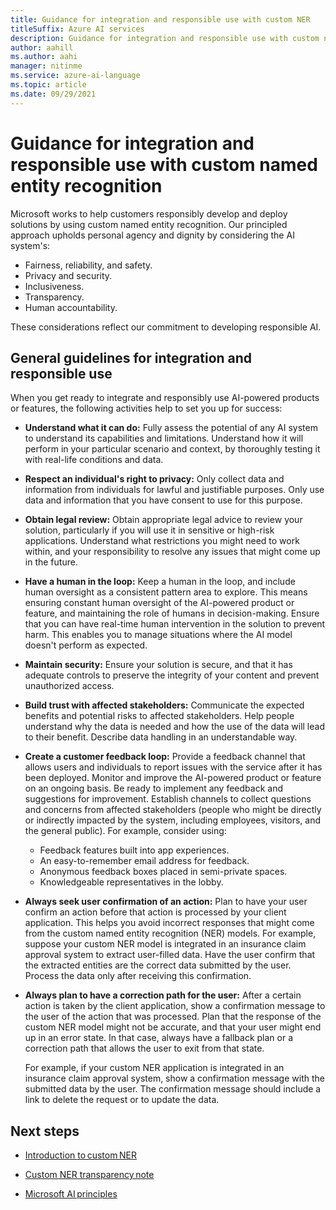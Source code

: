 ```yaml
---
title: Guidance for integration and responsible use with custom NER
titleSuffix: Azure AI services
description: Guidance for integration and responsible use with custom named entity recognition
author: aahill
ms.author: aahi
manager: nitinme
ms.service: azure-ai-language
ms.topic: article
ms.date: 09/29/2021
---
```


# Guidance for integration and responsible use with custom named entity recognition

Microsoft works to help customers responsibly develop and deploy solutions by using custom named entity recognition. Our principled approach upholds personal agency and dignity by considering the AI system's:

* Fairness, reliability, and safety.
* Privacy and security.
* Inclusiveness.
* Transparency.
* Human accountability.

These considerations reflect our commitment to developing responsible AI.

## General guidelines for integration and responsible use

When you get ready to integrate and responsibly use AI-powered products or features, the following activities help to set you up for success:

* **Understand what it can do:** Fully assess the potential of any AI system to understand its capabilities and limitations. Understand how it will perform in your particular scenario and context, by thoroughly testing it with real-life conditions and data.

* **Respect an individual's right to privacy:** Only collect data and information from individuals for lawful and justifiable purposes. Only use data and information that you have consent to use for this purpose.

* **Obtain legal review:** Obtain appropriate legal advice to review your solution, particularly if you will use it in sensitive or high-risk applications. Understand what restrictions you might need to work within, and your responsibility to resolve any issues that might come up in the future.

* **Have a human in the loop:** Keep a human in the loop, and include human oversight as a consistent pattern area to explore. This means ensuring constant human oversight of the AI-powered product or feature, and maintaining the role of humans in decision-making. Ensure that you can have real-time human intervention in the solution to prevent harm. This enables you to manage situations where the AI model doesn't perform as expected.

* **Maintain security:** Ensure your solution is secure, and that it has adequate controls to preserve the integrity of your content and prevent unauthorized access.

* **Build trust with affected stakeholders:** Communicate the expected benefits and potential risks to affected stakeholders. Help people understand why the data is needed and how the use of the data will lead to their benefit. Describe data handling in an understandable way.

* **Create a customer feedback loop:** Provide a feedback channel that allows users and individuals to report issues with the service after it has been deployed. Monitor and improve the AI-powered product or feature on an ongoing basis. Be ready to implement any feedback and suggestions for improvement. Establish channels to collect questions and concerns from affected stakeholders (people who might be directly or indirectly impacted by the system, including employees, visitors, and the general public). For example, consider using:

    * Feedback features built into app experiences.
    * An easy-to-remember email address for feedback.
    * Anonymous feedback boxes placed in semi-private spaces.
    * Knowledgeable representatives in the lobby.

* **Always seek user confirmation of an action:** Plan to have your user confirm an action before that action is processed by your client application. This helps you avoid incorrect responses that might come from the custom named entity recognition (NER) models. For example, suppose your custom NER model is integrated in an insurance claim approval system to extract user-filled data. Have the user confirm that the extracted entities are the correct data submitted by the user. Process the data only after receiving this confirmation.

* **Always plan to have a correction path for the user:** After a certain action is taken by the client application, show a confirmation message to the user of the action that was processed. Plan that the response of the custom NER model might not be accurate, and that your user might end up in an error state. In that case, always have a fallback plan or a correction path that allows the user to exit from that state.  

  For example, if your custom NER application is integrated in an insurance claim approval system, show a confirmation message with the submitted data by the user. The confirmation message should include a link to delete the request or to update the data.

## Next steps

* [Introduction to custom NER](/azure/ai-services/language-service/custom-named-entity-recognition/overview)

* [Custom NER transparency note](custom-named-entity-recognition-transparency-note.md)

* [Microsoft AI principles](https://www.microsoft.com/ai/responsible-ai?rtc=1&activetab=pivot1%3aprimaryr6)
